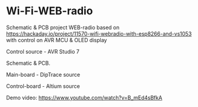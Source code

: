 # Wi-Fi-WEB-radio
Schematic & PCB project WEB-radio based on https://hackaday.io/project/11570-wifi-webradio-with-esp8266-and-vs1053 with control on AVR MCU &amp; OLED display

Control source - AVR Studio 7

Schematic & PCB.

Main-board - DipTrace source

Control-board - Altium source

Demo video: https://www.youtube.com/watch?v=B_mEd4sBfkA
